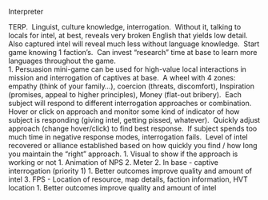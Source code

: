 Interpreter

TERP.  Linguist, culture knowledge, interrogation.  Without it, talking to locals for intel, at best, reveals very broken English that yields low detail.  Also captured intel will reveal much less without language knowledge.  Start game knowing 1 faction’s.  Can invest “research” time at base to learn more languages throughout the game.  
	1. Persuasion mini-game can be used for high-value local interactions in mission and interrogation of captives at base.  A wheel with 4 zones: empathy (think of your family…), coercion (threats, discomfort), Inspiration (promises, appeal to higher principles), Money (flat-out bribery).  Each subject will respond to different interrogation approaches or combination.  Hover or click on approach and monitor some kind of indicator of how subject is responding (giving intel, getting pissed, whatever).  Quickly adjust approach (change hover/click) to find best response.  If subject spends too much time in negative response modes, interrogation fails.  Level of intel recovered or alliance established based on how quickly you find / how long you maintain the “right” approach.
		1. Visual to show if the approach is working or not
			1. Animation of NPS
			2. Meter
		2. In base - captive interrogation (priority 1)
			1. Better outcomes improve quality and amount of intel
		3. FPS - Location of resource, map details, faction information, HVT location
			1. Better outcomes improve quality and amount of intel